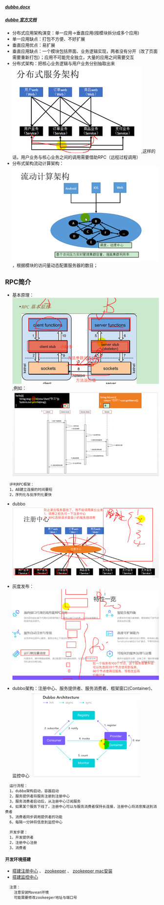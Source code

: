 #####  [dubbo.docx](doc/尚硅谷-dubbo.docx)
#####  [dubbo 官方文档](http://dubbo.apache.org/zh-cn/)

* 分布式应用架构演变：单一应用->垂直应用(按模块拆分成多个应用)
* 单一应用缺点：打包不方便、不好扩展
* 垂直应用优点：易扩展
* 垂直应用缺点：一个模块包括界面、业务逻辑实现，两者没有分开（改了页面需要重新打包）；应用不可能完全独立，大量的应用之间需要交互
* 分布式架构：把核心业务逻辑与用户业务分别抽取出来 ![](img/001.png),这样的话，用户业务与核心业务之间的调用需要借助RPC（远程过程调用）
* 分布式架构流动计算架构：![](img/002.png)，根据模块的访问量动态配置服务器的数目；


## RPC简介
* 基本原理：![](img/003.png),例如：![](img/004.png)

````
  评判RPC框架：
  1，AB建立连接的时间要短
  2，序列化与反序列化要快
````

* dubbo
![](img/005.png)
* 灰度发布：![](img/006.png)

* dubbo架构：注册中心、服务提供者、服务消费者、框架窗口(Container)、监控中心 ![](img/007.png)

````
  运行流程：
  1，dubbo架构启动，容器启动
  2，服务提供者将服务注册到注册中心
  3，服务消费者启动后，从注册中心订阅服务
  4，如果某个服务下线了，注册中心可以与服务消费者保持长连接，注册中心将消息推送到消费者
  5，消费者同步调用提供者的功能
  6，每隔一分钟将信息到监控中心
  
  开发步骤：
  1，开发提供者
  2，注册中心注册
  3，消费者
````

#### 开发环境搭建
* [搭建注册中心](http://dubbo.apache.org/zh-cn/docs/user/references/registry/introduction.html)  、 [zookeeper](http://zookeeper.apache.org/) 、 [zookeeper mac安装](https://blog.csdn.net/qi49125/article/details/60779877)
* [搭建监控中心](https://github.com/apache/incubator-dubbo-ops)

````
  注意：
    注意安装Mavean环境
    可能需要修改zookeeper地址与端口号
````